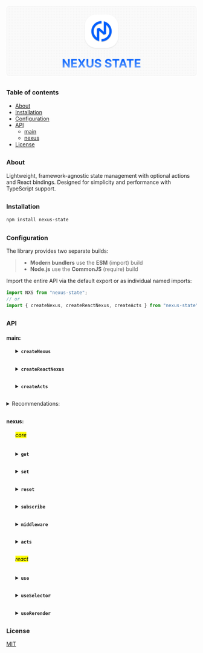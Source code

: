 ![nexus-state logo](https://github.com/voodoofugu/nexus-state/raw/main/src/assets/01-banner-logo.png)

<h2></h2>

### Table of contents

- [About](#about)
- [Installation](#installation)
- [Configuration](#configuration)
- [API](#api)
  - [main](#main)
  - [nexus](#nexus)
- [License](#license)

<h2></h2>

### About

Lightweight, framework-agnostic state management with optional actions and React bindings.
Designed for simplicity and performance with TypeScript support.

<h2></h2>

### Installation

```bash
npm install nexus-state
```

<h2></h2>

### Configuration

The library provides two separate builds:

> - **Modern bundlers** use the **ESM** (import) build
> - **Node.js** use the **CommonJS** (require) build

Import the entire API via the default export or as individual named imports:

```js
import NXS from "nexus-state";
// or
import { createNexus, createReactNexus, createActs } from "nexus-state";
```

<h2></h2>

### API

#### main:

<ul><div>
<details><summary><b><code>createNexus</code></b></summary><br><ul><div>
<b>Description:</b><em><br>
creates a new framework-agnostic store (**nexus**) instance.<br>
</em><br>
<b>Arguments:</b><em><br>
<ul>
  <li><code>options</code>: object with <code>state</code> and <code>acts</code>.</li>
</ul>
</em><br>
<b>Example:</b>

```js
import { createNexus } from "nexus-state";

const nexus = createNexus({
  state: {
    count1: 0,
    count2: 0,
  },

  acts: (get, set) => ({
    increment() {
      set((state) => ({ count1: state.count1 + 1 }));
      this.getState("count1"); // ! calling another action
    },
    getState(value) {
      console.log(`${value}:`, get(value));
    },
  }),
});

export default nexus;
```

<details><summary><b>TypeScript Snippet:</b></summary>

```ts
type MyStateT = {
  count1: number;
  count2: number;
};

type MyActionsT = {
  increment: () => void;
  consoleCalling: (text: string) => void;
};

const nexus = createNexus<MyStateT, MyActionsT>({...});
```

</details>

</div></ul></details>

<h2></h2>

<details><summary><b><code>createReactNexus</code></b></summary><br><ul><div>
<b>Description:</b><em><br>
extends <code>createNexus</code> with React-specific hooks.<br>
</em><br>
<b>Arguments:</b><em><br>
<ul>
  <li><code>options</code>: object with <code>state</code> and <code>acts</code>.</li>
</ul>
</em><br>
<b>Example:</b>

```js
import { createReactNexus } from "nexus-state";

const nexus = createReactNexus({
  state: {
    count1: 0,
    count2: 0,
  },

  acts: (get, set) => ({
    increment() {
      set((state) => ({ count1: state.count1 + 1 }));
      this.getState("count1"); // ! calling another action
    },
    getState(value) {
      console.log(`${value}:`, get(value));
    },
  }),
});

export default nexus;
```

<details><summary><b>TypeScript Snippet:</b></summary>

```ts
type MyStateT = {
  count1: number;
  count2: number;
};

type MyActionsT = {
  increment: () => void;
  consoleCalling: (text: string) => void;
};

const nexus = createReactNexus<MyStateT, MyActionsT>({...});
```

</details>

</div></ul></details>

<h2></h2>

<details><summary><b><code>createActs</code></b></summary><br><ul><div>
<b>Description:</b><em><br>
creates a monolithic action factory that is useful for code splitting.<br>
</em><br>
<b>Arguments:</b><em><br>
<ul>
  <li><code>create</code>: function that receives <code>set</code> and has <code>this</code> bound to the acts object.</li>
</ul>
</em><br>
<b>Example:</b>

```js
import { ✦create, createActs } from "nexus-state";

const customActions = createActs((get, set) => ({
  increment() {
    set((state) => ({ count1: state.count1 + 1 }));
    this.getState("count1"); // ! calling another action
  },
  getState(value) {
    console.log(`${value}:`, get(value));
  },
}));

// Usage:
const nexus = ✦create({
  state: {...},
  acts: customActions, // ! supports multiple: [myActions, myAnotherActions]
});

export default nexus;

// ✦create - createNexus or createReactNexus
```

<details><summary><b>TypeScript Snippet:</b></summary>

```ts
type MyStateT = {...};
type MyActionsT = {...};

const customActions = createActs<MyStateT, MyActionsT>(...);

// ✦ Note:
// use optional chaining (?) when calling other actions via "this"
const incrementAction = createActs<MyStateT, MyActionsT>(() => ({
  increment() {
    this.getState?.("count1"); // ?.
  },
}));
```

</details>

</div></ul></details>

</div></ul>

<h2></h2>

<details><summary>Recommendations:</summary><br><ul><div>
The nexus name is arbitrary, which can be helpful when working with multiple nexus instances:
</em><br>

```js
import { ✦create } from "nexus-state";

const nexus1 = ✦create({...});
const nexus2 = ✦create({...});

// ✦create - createNexus or createReactNexus
```

</div></ul></details>

<h2></h2>

#### nexus:

<ul><div>

<h6><mark>core</mark></h6>

<details><summary><b><code>get</code></b></summary><br><ul><div>
<b>Description:</b><em><br>
returns the entire state or a specific state value.<br>
</em><br>
<b>Arguments:</b><em><br>
<ul>
  <li><code>key</code>: optional state name.</li>
</ul>
</em><br>
<b>Example:</b>

```tsx
import nexus from "your-nexus-config";

const entireState = nexus.get();
const specificValue = nexus.get("key");
```

</div></ul></details>

<h2></h2>

<details><summary><b><code>set</code></b></summary><br><ul><div>
<b>Description:</b><em><br>
updates the state with a partial object or functional updater.<br>
</em><br>
<b>Arguments:</b><em><br>
<ul>
  <li><code>update</code>: partial object or function with access to all states.</li>
</ul>
</em><br>
<b>Example:</b>

```tsx
import nexus from "your-nexus-config";

// Direct update:
nexus.set({ count1: 5 });
nexus.set({ count1: 5, count2: 10 }); // multiple

// Functional update:
nexus.set((state) => ({
  count1: state.count1 + 1,
}));
```

</div></ul></details>

<h2></h2>

<details><summary><b><code>reset</code></b></summary><br><ul><div>
<b>Description:</b><em><br>
resets entire state or a specific state key to its initial values.<br>
</em><br>
<b>Example:</b>

```tsx
import nexus from "your-nexus-config";

nexus.reset(); // reset entire state
nexus.reset("count1", "count2");
```

</div></ul></details>

<h2></h2>

<details><summary><b><code>subscribe</code></b></summary><br><ul><div>
<b>Description:</b><em><br>
subscribes to changes of specific keys or entire state and returns an unsubscribe function.<br>
</em><br>
<b>Arguments:</b><em><br>
<ul>
  <li><code>observer</code>: function to be called when state changes.</li>
  <li><code>dependencies</code>: keys to subscribe to. Use <code>["*"]</code> to listen to all.</li>
</ul>
</em><br>
<b>Example:</b>

```tsx
import nexus from "your-nexus-config";

const unsubscribe = nexus.subscribe(
  // observer:
  (state) => {
    console.log("count1 changed:", state.count1);
  },
  // dependencies:
  ["count1"]
);

// Unsubscribe
unsubscribe();
```

</div></ul></details>

<h2></h2>

<details><summary><b><code>middleware</code></b></summary><br><ul><div>
<b>Description:</b><em><br>
adds a middleware to intercept state changes before updates.<br>
Useful for logging, debugging, or integrating with developer tools.<br>
</em><br>
<b>Arguments:</b><em><br>
<ul>
  <li><code>middleware</code>: function with prev and next state.</li>
</ul>
</em><br>
<b>Example:</b><br>

```jsx
import nexus from "your-nexus-config";

// Example: logging state changes
nexus.middleware((prev, next) => {
  console.log("State changing from", prev, "to", next);
});

// Example: modifying next state before applying
nexus.middleware((prev, next) => {
  return { ...next, forced: true };
});
```

<details><summary><b>Redux DevTools Integration</b></summary><br><ul><div>
<b>Description:</b><em><br>
you can connect your nexus to Redux DevTools for time-travel debugging and state inspection.<br>
</em><br>
<b>Example:</b><br>

```tsx
import nexus from "your-nexus-config";

// Setup Redux DevTools connection
const devtools = window.__REDUX_DEVTOOLS_EXTENSION__?.connect({
  name: "MyStore",
});

devtools?.init(nexus.get());

// Register middleware to send state updates to DevTools
nexus.middleware((_, next) => {
  devtools?.send?.({ type: "UPDATE" }, next);
});
```

<details><summary><b>TypeScript Snippet:</b></summary>

```tsx
interface ReduxDevToolsConnection {
  send: (action: unknown, state: unknown) => void;
  init: (state: unknown) => void;
}

interface ReduxDevToolsExtension {
  connect(options: { name: string }): ReduxDevToolsConnection;
}

declare global {
  interface Window {
    __REDUX_DEVTOOLS_EXTENSION__?: ReduxDevToolsExtension;
  }
}
```

</details>

</div></ul></details>

</div></ul></details>

<h2></h2>

<details><summary><b><code>acts</code></b></summary><br><ul><div>

<b>Description:</b><em><br>
object containing custom actions.<br>
</em><br>
<b>Usage Example:</b>

```tsx
import nexus from "your-nexus-config";

nexus.acts.increment();
nexus.acts.consoleCalling("Some text");
```

<br>
<b>Important:</b><em><br>
arrow functions can be used for acts when creating a nexus, but they don’t support calling other actions via <code>this</code>:
</em><br>

```js
// regular function
increment() {
  this.consoleCalling("Increment called"); // working
}

// arrow function
increment: () => this.consoleCalling("Increment called") // not working
// but syntax is compacter
```

More info: [Arrow Functions](https://developer.mozilla.org/en-US/docs/Web/JavaScript/Reference/Functions/Arrow_functions)

</div></ul></details>

<h2></h2>

<h6><mark>react</mark></h6>

<details><summary><b><code>use</code></b></summary><br><ul><div>
<b>Description:</b><em><br>
<code>react</code> hook to subscribe to entire state or a state value.<br>
</em><br>
<b>Arguments:</b><em><br>
<ul>
  <li><code>key</code>: optional state name.</li>
</ul>
</em><br>
<b>Example:</b>

```tsx
import nexus from "your-nexus-config";

const entireState = nexus.use();
const specificValue = nexus.use("key");
```

<br>

> ✦ Note:<br>
> Unlike **get**, **use** triggers a re-render when the state changes.

</div></ul></details>

<h2></h2>

<details><summary><b><code>useSelector</code></b></summary><br><ul><div>
<b>Description:</b><em><br>
<code>react</code> hook for creating derived values from the state.<br>
</em><br>
<b>Arguments:</b><em><br>
<ul>
  <li><code>observer</code>: function that returns any derived value from the state.</li>
  <li><code>dependencies</code>: keys to subscribe to. Use <code>["*"]</code> to listen to all.</li>
</ul>
</em><br>
<b>Example:</b>

```tsx
import nexus from "your-nexus-config";

const total = nexus.useSelector(
  // observer:
  (state) => state.count1 + state.count2,
  // dependencies:
  ["count1", "count2"]
);
```

<br>
<b>Optimization:</b><em><br>
use <code>useCallback</code> in frequently re-rendered components to avoid unnecessary subscriptions:
</em><br>

```tsx
import { useCallback } from "react";
import nexus from "your-nexus-config";

const total = nexus.useSelector(
  useCallback((state) => state.count1 + state.count2, []),
  ["count1", "count2"]
);
```

</div></ul></details>

<h2></h2>

<details><summary><b><code>useRerender</code></b></summary><br><ul><div>
<b>Description:</b><em><br>
<code>react</code> hook for forcing a component re-render.<br>
Useful for updating refs or non-reactive values.<br>
</em><br>
<b>Example:</b>

```tsx
import nexus from "your-nexus-config";

const updater = nexus.useRerender();
updater(); // force re-render
```

</div></ul></details>

</div></ul>

<h2></h2>

### License

[MIT](./publish/LICENSE)
